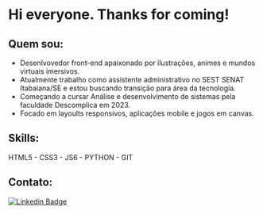 # Hi everyone. Thanks for coming!

 

## Quem sou:

- Desenlvovedor front-end apaixonado por ilustrações, animes e mundos virtuais imersivos.
- Atualmente trabalho como assistente administrativo no SEST SENAT Itabaiana/SE e estou buscando transição para área da tecnologia.
- Começando a cursar Análise e desenvolvimento de sistemas pela faculdade Descomplica em 2023.
- Focado em layoults responsivos, aplicações mobile e jogos em canvas.


## Skills:

HTML5 - CSS3 - JS6 - PYTHON - GIT


## Contato:


[![Linkedin Badge](https://img.shields.io/badge/-LinkedIn-blue?style=flat-square&logo=Linkedin&logoColor=white&link=https://www.linkedin.com/in/lucas-montalvani-oliveira-albuquerque-101455215/)](https://www.linkedin.com/in/lucas-montalvani-oliveira-albuquerque-101455215/)
